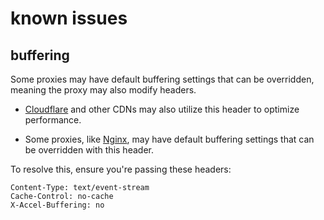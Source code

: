 # known issues

## buffering

Some proxies may have default buffering settings that can be overridden, meaning the proxy may also modify headers.

- [Cloudflare](https://community.cloudflare.com/t/using-server-sent-events-sse-with-cloudflare-proxy/656279) and other CDNs may also utilize this header to optimize performance. 

- Some proxies, like [Nginx](https://nginx.org/en/docs/http/ngx_http_proxy_module.html), may have default buffering settings that can be overridden with this header. 


To resolve this, ensure you're passing these headers:
```
Content-Type: text/event-stream
Cache-Control: no-cache
X-Accel-Buffering: no
```